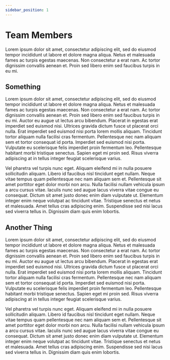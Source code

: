 ```yaml
---
sidebar_position: 1
---
```


# Team Members
Lorem ipsum dolor sit amet, consectetur adipiscing elit, sed do eiusmod tempor incididunt ut labore et dolore magna aliqua. Netus et malesuada fames ac turpis egestas maecenas. Non consectetur a erat nam. Ac tortor dignissim convallis aenean et. Proin sed libero enim sed faucibus turpis in eu mi. 

## Something
Lorem ipsum dolor sit amet, consectetur adipiscing elit, sed do eiusmod tempor incididunt ut labore et dolore magna aliqua. Netus et malesuada fames ac turpis egestas maecenas. Non consectetur a erat nam. Ac tortor dignissim convallis aenean et. Proin sed libero enim sed faucibus turpis in eu mi. Auctor eu augue ut lectus arcu bibendum. Placerat in egestas erat imperdiet sed euismod nisi. Ultrices gravida dictum fusce ut placerat orci nulla. Erat imperdiet sed euismod nisi porta lorem mollis aliquam. Tincidunt tortor aliquam nulla facilisi cras fermentum. Pellentesque nec nam aliquam sem et tortor consequat id porta. Imperdiet sed euismod nisi porta. Vulputate eu scelerisque felis imperdiet proin fermentum leo. Pellentesque habitant morbi tristique senectus. Sapien eget mi proin sed. Risus viverra adipiscing at in tellus integer feugiat scelerisque varius.

Vel pharetra vel turpis nunc eget. Aliquam eleifend mi in nulla posuere sollicitudin aliquam. Libero id faucibus nisl tincidunt eget nullam. Neque vitae tempus quam pellentesque nec nam aliquam sem et. Pellentesque sit amet porttitor eget dolor morbi non arcu. Nulla facilisi nullam vehicula ipsum a arcu cursus vitae. Iaculis nunc sed augue lacus viverra vitae congue eu consequat. Dictum sit amet justo donec enim diam vulputate ut. Elementum integer enim neque volutpat ac tincidunt vitae. Tristique senectus et netus et malesuada. Amet tellus cras adipiscing enim. Suspendisse sed nisi lacus sed viverra tellus in. Dignissim diam quis enim lobortis.

## Another Thing
Lorem ipsum dolor sit amet, consectetur adipiscing elit, sed do eiusmod tempor incididunt ut labore et dolore magna aliqua. Netus et malesuada fames ac turpis egestas maecenas. Non consectetur a erat nam. Ac tortor dignissim convallis aenean et. Proin sed libero enim sed faucibus turpis in eu mi. Auctor eu augue ut lectus arcu bibendum. Placerat in egestas erat imperdiet sed euismod nisi. Ultrices gravida dictum fusce ut placerat orci nulla. Erat imperdiet sed euismod nisi porta lorem mollis aliquam. Tincidunt tortor aliquam nulla facilisi cras fermentum. Pellentesque nec nam aliquam sem et tortor consequat id porta. Imperdiet sed euismod nisi porta. Vulputate eu scelerisque felis imperdiet proin fermentum leo. Pellentesque habitant morbi tristique senectus. Sapien eget mi proin sed. Risus viverra adipiscing at in tellus integer feugiat scelerisque varius.

Vel pharetra vel turpis nunc eget. Aliquam eleifend mi in nulla posuere sollicitudin aliquam. Libero id faucibus nisl tincidunt eget nullam. Neque vitae tempus quam pellentesque nec nam aliquam sem et. Pellentesque sit amet porttitor eget dolor morbi non arcu. Nulla facilisi nullam vehicula ipsum a arcu cursus vitae. Iaculis nunc sed augue lacus viverra vitae congue eu consequat. Dictum sit amet justo donec enim diam vulputate ut. Elementum integer enim neque volutpat ac tincidunt vitae. Tristique senectus et netus et malesuada. Amet tellus cras adipiscing enim. Suspendisse sed nisi lacus sed viverra tellus in. Dignissim diam quis enim lobortis.
